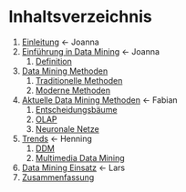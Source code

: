 # Inhaltsverzeichnis

1. [Einleitung](03_einleitung.md) <- Joanna
2. [Einführung in Data Mining](04_einfuehrung.md) <- Joanna
   1. [Definition](05_definition.md)
3. [Data Mining Methoden](06_data_mining_methoden.md)
   1. [Traditionelle Methoden](07_traditionelle.md)
   2. [Moderne Methoden](08_moderne.md)
4. [Aktuelle Data Mining Methoden](09_aktuelle.md) <- Fabian
   1. [Entscheidungsbäume](10_entscheidungsbäume.md)
   2. [OLAP](11_olap.md)
   3. [Neuronale Netze](12_neuronale_netze.md)
5. [Trends](13_trends.md) <- Henning
   1. [DDM](14_ddm.md)
   2. [Multimedia Data Mining](15_MDM.md)
6. [Data Mining Einsatz](16_datamining_einsatz.md) <- Lars
7. [Zusammenfassung](17_zusammenfassung.md)


 

